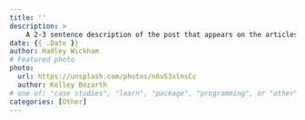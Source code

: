 ```yaml
---
title: ''
description: >
    A 2-3 sentence description of the post that appears on the articles page.
date: {{ .Date }}
author: Hadley Wickham
# Featured photo
photo:
  url: https://unsplash.com/photos/n6vS3xlnsCc
  author: Kelley Bozarth
# one of: "case studies", "learn", "package", "programming", or "other"
categories: [Other] 
---
```

